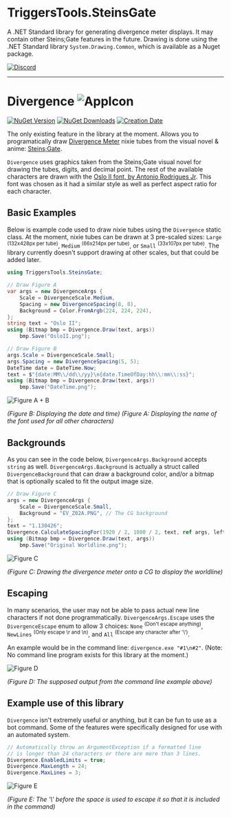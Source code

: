 # TriggersTools.SteinsGate

A .NET Standard library for generating divergence meter displays. It may contain other Steins;Gate features in the future. Drawing is done using the .NET Standard library `System.Drawing.Common`, which is available as a Nuget package.

[![Discord](https://img.shields.io/discord/436949335947870238.svg?style=flat&logo=discord&label=chat&colorB=7389DC&link=https://discord.gg/vB7jUbY)](https://discord.gg/vB7jUbY)

***

# Divergence ![AppIcon](https://i.imgur.com/ie95bi3.png)

[![NuGet Version](https://img.shields.io/nuget/v/TriggersTools.SteinsGate.Divergence.svg?style=flat)](https://www.nuget.org/packages/TriggersTools.SteinsGate.Divergence/)
[![NuGet Downloads](https://img.shields.io/nuget/dt/TriggersTools.SteinsGate.Divergence.svg?style=flat)](https://www.nuget.org/packages/TriggersTools.SteinsGate.Divergence/)
[![Creation Date](https://img.shields.io/badge/created-june%202018-A642FF.svg?style=flat)](https://github.com/trigger-death/TriggersTools.SteinsGate/commit/e1f8a6657c45ef51beec4babcd89226ce4874686)

The only existing feature in the library at the moment. Allows you to programatically draw [Divergence Meter](http://steins-gate.wikia.com/wiki/Divergence_Meter) nixie tubes from the visual novel & anime: [Steins;Gate](https://vndb.org/v2002).

`Divergence` uses graphics taken from the Steins;Gate visual novel for drawing the tubes, digits, and decimal point. The rest of the available characters are drawn with the [Oslo II font, by Antonio Rodrigues Jr](http://www.1001fonts.com/oslo-ii-font.html). This font was chosen as it had a similar style as well as perfect aspect ratio for each character.

## Basic Examples

Below is example code used to draw nixie tubes using the `Divergence` static class. At the moment, nixie tubes can be drawn at 3 pre-scaled sizes: `Large` <sup>(132x428px per tube)</sup>, `Medium` <sup>(66x214px per tube)</sup>, or `Small` <sup>(33x107px per tube)</sup>. The library currently doesn't support drawing at other scales, but that could be added later.

```cs
using TriggersTools.SteinsGate;

// Draw Figure A
var args = new DivergenceArgs {
    Scale = DivergenceScale.Medium,
    Spacing = new DivergenceSpacing(8, 8),
    Background = Color.FromArgb(224, 224, 224),
};
string text = "Oslo II";
using (Bitmap bmp = Divergence.Draw(text, args))
    bmp.Save("OsloII.png");

// Draw Figure B
args.Scale = DivergenceScale.Small;
args.Spacing = new DivergenceSpacing(5, 5);
DateTime date = DateTime.Now;
text = $"{date:MM\\/dd\\/yy}\n{date.TimeOfDay:hh\\:mm\\:ss}";
using (Bitmap bmp = Divergence.Draw(text, args))
    bmp.Save("DateTime.png");
```

![Figure A + B](https://i.imgur.com/sA8IIKq.png)

*(Figure B: Displaying the date and time)*
*(Figure A: Displaying the name of the font used for all other characters)*

## Backgrounds

As you can see in the code below, `DivergenceArgs.Background` accepts `string` as well. `DivergenceArgs.Background` is actually a struct called `DivergenceBackground` that can draw a background color, and/or a bitmap that is optionally scaled to fit the output image size.

```cs
// Draw Figure C
args = new DivergenceArgs {
    Scale = DivergenceScale.Small,
    Background = "EV_Z02A.PNG", // The CG background
};
text = "1.130426";
Divergence.CalculateSpacingFor(1920 / 2, 1080 / 2, text, ref args, left: 5, top: 2);
using (Bitmap bmp = Divergence.Draw(text, args))
    bmp.Save("Original Worldline.png");
```

![Figure C](https://i.imgur.com/MuZIeIz.png)

*(Figure C: Drawing the divergence meter onto a CG to display the worldline)*

## Escaping

In many scenarios, the user may not be able to pass actual new line characters if not done programmatically. `DivergenceArgs.Escape` uses the `DivergenceEscape` enum to allow 3 choices: `None` <sup>(Don't escape anything)</sup>, `NewLines` <sup>(Only escape \r and \n)</sup>, and `All` <sup>(Escape any character after '\\')</sup>.

An example would be in the command line: `divergence.exe "#1\n#2"`. (Note: No command line program exists for this library at the moment.)

![Figure D](https://i.imgur.com/tEnTLVQ.png)

*(Figure D: The supposed output from the command line example above)*

## Example use of this library

`Divergence` isn't extremely useful or anything, but it can be fun to use as a bot command. Some of the features were specifically designed for use with an automated system.

```cs
// Automatically throw an ArgumentException if a formatted line
// is longer than 24 characters or there are more than 3 lines.
Divergence.EnabledLimits = true;
Divergence.MaxLength = 24;
Divergence.MaxLines = 3;
```

![Figure E](https://i.imgur.com/Ls2YRMl.png)

*(Figure E: The '\\' before the space is used to escape it so that it is included in the command)*

